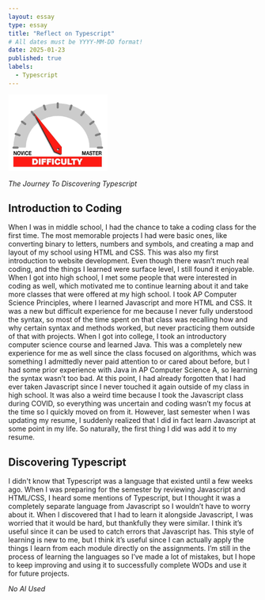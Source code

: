 ```yaml
---
layout: essay
type: essay
title: "Reflect on Typescript"
# All dates must be YYYY-MM-DD format!
date: 2025-01-23
published: true
labels:
  - Typescript
---
```


<img width="200px" class="rounded float-start pe-4" src="../img/difficulty/degree_difficulty.jpg">

*The Journey To Discovering Typescript*


## Introduction to Coding

When I was in middle school, I had the chance to take a coding class for the first time. The most memorable projects I had were basic ones, like converting binary to letters, numbers and symbols, and creating a map and layout of my school using HTML and CSS. This was also my first introduction to website development. Even though there wasn’t much real coding, and the things I learned were surface level, I still found it enjoyable. When I got into high school, I met some people that were interested in coding as well, which motivated me to continue learning about it and take more classes that were offered at my high school. I took AP Computer Science Principles, where I learned Javascript and more HTML and CSS. It was a new but difficult experience for me because I never fully understood the syntax, so most of the time spent on that class was recalling how and why certain syntax and methods worked, but never practicing them outside of that with projects. When I got into college, I took an introductory computer science course and learned Java. This was a completely new experience for me as well since the class focused on algorithms, which was something I admittedly never paid attention to or cared about before, but I had some prior experience with Java in AP Computer Science A, so learning the syntax wasn’t too bad. At this point, I had already forgotten that I had ever taken Javascript since I never touched it again outside of my class in high school. It was also a weird time because I took the Javascript class during COVID, so everything was uncertain and coding wasn’t my focus at the time so I quickly moved on from it. However, last semester when I was updating my resume, I suddenly realized that I did in fact learn Javascript at some point in my life. So naturally, the first thing I did was add it to my resume. 


## Discovering Typescript

I didn't know that Typescript was a language that existed until a few weeks ago. When I was preparing for the semester by reviewing Javascript and HTML/CSS, I heard some mentions of Typescript, but I thought it was a completely separate language from Javascript so I wouldn’t have to worry about it. When I discovered that I had to learn it alongside Javascript, I was worried that it would be hard, but thankfully they were similar. I think it’s useful since it can be used to catch errors that Javascript has. This style of learning is new to me, but I think it’s useful since I can actually apply the things I learn from each module directly on the assignments. I’m still in the process of learning the languages so I’ve made a lot of mistakes, but I hope to keep improving and using it to successfully complete WODs and use it for future projects. 

*No AI Used*
